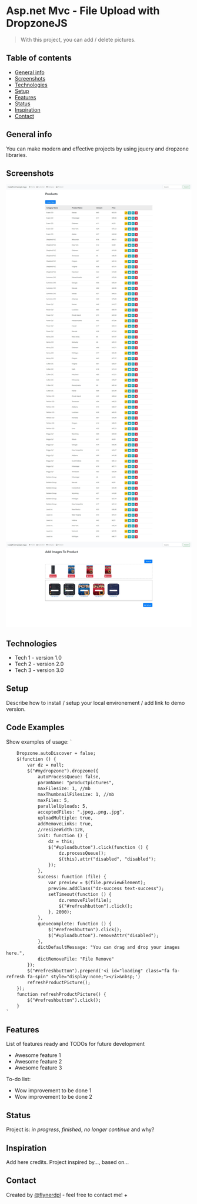 # Asp.net Mvc - File Upload with DropzoneJS
> With this project, you can add / delete pictures.

## Table of contents
* [General info](#general-info)
* [Screenshots](#screenshots)
* [Technologies](#technologies)
* [Setup](#setup)
* [Features](#features)
* [Status](#status)
* [Inspiration](#inspiration)
* [Contact](#contact)

## General info
You can make modern and effective projects by using jquery and dropzone libraries.

## Screenshots
![Example screenshot](./product_list.jpg)
![Example screenshot](./product_AddImage.jpg)

## Technologies
* Tech 1 - version 1.0
* Tech 2 - version 2.0
* Tech 3 - version 3.0

## Setup
Describe how to install / setup your local environement / add link to demo version.

## Code Examples
Show examples of usage:
`

        Dropzone.autoDiscover = false;
        $(function () {
            var dz = null;
            $("#mydropzone").dropzone({
                autoProcessQueue: false,
                paramName: "productpictures",
                maxFilesize: 1, //mb
                maxThumbnailFilesize: 1, //mb
                maxFiles: 5,
                parallelUploads: 5,
                acceptedFiles: ".jpeg,.png,.jpg",
                uploadMultiple: true,
                addRemoveLinks: true,
                //resizeWidth:128,
                init: function () {
                    dz = this;
                    $("#uploadbutton").click(function () {
                        dz.processQueue();
                        $(this).attr("disabled", "disabled");
                    });
                },
                success: function (file) {
                    var preview = $(file.previewElement);
                    preview.addClass("dz-success text-success");
                    setTimeout(function () {
                        dz.removeFile(file);
                        $("#refreshbutton").click();
                    }, 2000);
                },
                queuecomplete: function () {
                    $("#refreshbutton").click();
                    $("#uploadbutton").removeAttr("disabled");
                },
                dictDefaultMessage: "You can drag and drop your images here.",
                dictRemoveFile: "File Remove"
            });
            $("#refreshbutton").prepend('<i id="loading" class="fa fa-refresh fa-spin" style="display:none;"></i>&nbsp;')
            refreshProductPicture();
        });
        function refreshProductPicture() {
            $("#refreshbutton").click();
        }
    `

## Features
List of features ready and TODOs for future development
* Awesome feature 1
* Awesome feature 2
* Awesome feature 3

To-do list:
* Wow improvement to be done 1
* Wow improvement to be done 2

## Status
Project is: _in progress_, _finished_, _no longer continue_ and why?

## Inspiration
Add here credits. Project inspired by..., based on...

## Contact
Created by [@flynerdpl](https://www.flynerd.pl/) - feel free to contact me! +  

